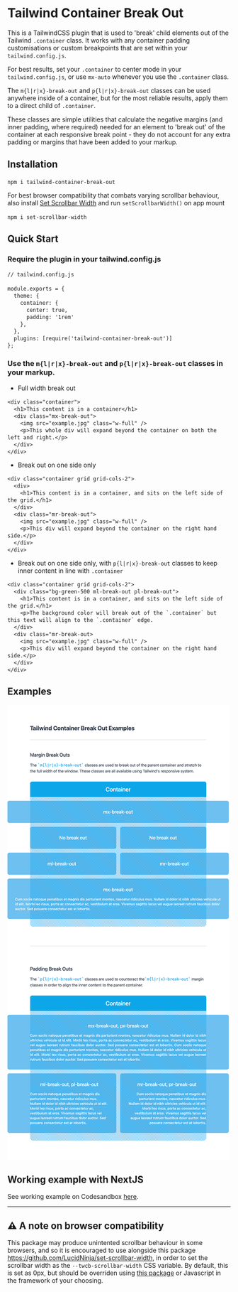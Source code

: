 # Tailwind Container Break Out

This is a TailwindCSS plugin that is used to 'break' child elements out of the Tailwind `.container` class. It works with any container padding customisations or custom breakpoints that are set within your `tailwind.config.js`.

For best results, set your `.container` to center mode in your `tailwind.config.js`, or use `mx-auto` whenever you use the `.container` class.

The `m{l|r|x}-break-out` and `p{l|r|x}-break-out` classes can be used anywhere inside of a container, but for the most reliable results, apply them to a direct child of `.container`.

These classes are simple utilities that calculate the negative margins (and inner padding, where required) needed for an element to 'break out' of the container at each responsive break point - they do not account for any extra padding or margins that have been added to your markup.

## Installation

`npm i tailwind-container-break-out`

For best browser compatibility that combats varying scrollbar behaviour, also install [Set Scrollbar Width](https://github.com/LucidNinja/set-scrollbar-width) and run `setScrollbarWidth()` on app mount

`npm i set-scrollbar-width`

## Quick Start

### Require the plugin in your tailwind.config.js

```
// tailwind.config.js

module.exports = {
  theme: {
    container: {
      center: true,
      padding: '1rem'
    },
  },
  plugins: [require('tailwind-container-break-out')]
};

```

### Use the `m{l|r|x}-break-out` and `p{l|r|x}-break-out` classes in your markup.

- Full width break out

```
<div class="container">
  <h1>This content is in a container</h1>
  <div class="mx-break-out">
    <img src="example.jpg" class="w-full" />
    <p>This whole div will expand beyond the container on both the left and right.</p>
  </div>
</div>
```

- Break out on one side only

```
<div class="container grid grid-cols-2">
  <div>
    <h1>This content is in a container, and sits on the left side of the grid.</h1>
  </div>
  <div class="mr-break-out">
    <img src="example.jpg" class="w-full" />
    <p>This div will expand beyond the container on the right hand side.</p>
  </div>
</div>
```

- Break out on one side only, with `p{l|r|x}-break-out` classes to keep inner content in line with `.container`

```
<div class="container grid grid-cols-2">
  <div class="bg-green-500 ml-break-out pl-break-out">
    <h1>This content is in a container, and sits on the left side of the grid.</h1>
    <p>The background color will break out of the `.container` but this text will align to the `.container` edge.
  </div>
  <div class="mr-break-out>
    <img src="example.jpg" class="w-full" />
    <p>This div will expand beyond the container on the right hand side.</p>
  </div>
</div>
```


## Examples

![Tailwind Container Break Out Examples](./examples/examples.png?raw=true 'Tailwind Container Break Out Examples')

## Working example with NextJS

See working example on Codesandbox [here](https://codesandbox.io/s/sharp-andras-60kl4?file=/pages/index.js:1808-1812).

---

## ⚠️ A note on browser compatibility
This package may produce unintented scrollbar behaviour in some browsers, and so it is encouraged to use alongside this package https://github.com/LucidNinja/set-scrollbar-width, in order to set the scrollbar width as the `--twcb-scrollbar-width` CSS variable. By default, this is set as 0px, but should be overriden using [this package](https://github.com/LucidNinja/set-scrollbar-width) or Javascript in the framework of your choosing.